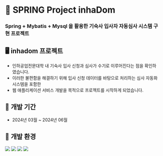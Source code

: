 # 🍃 SPRING Project inhaDom

### Spring + Mybatis + Mysql 을 활용한 기숙사 입사자 자동심사 시스템 구현 프로젝트


## 🖥️ inhadom 프로젝트

- 인하공업전문대학 내 기숙사 입사 신청과 심사가 수기로 이루어진다는 점을 확인하였습니다.
- 이러한 불편함을 해결하기 위해 입사 신청 데이터를 바탕으로 처리하는 심사 자동화 시스템을 포함한
- 웹 애플리케이션 서비스 개발을 목적으로 프로젝트를 시작하게 되었습니다.


## 📄 개발 기간

- 2024년 03월 ~ 2024년 06월


## 📄 개발 환경
<img src="https://img.shields.io/badge/java-007396?style=for-the-badge&logo=java&logoColor=white"> <img src="https://img.shields.io/badge/spring-6DB33F?style=for-the-badge&logo=spring&logoColor=white"> <img src="https://img.shields.io/badge/mysql-4479A1?style=for-the-badge&logo=mysql&logoColor=white"> <img src="https://img.shields.io/badge/mybatis-F05032?style=for-the-badge&logo=java&logoColor=white">
